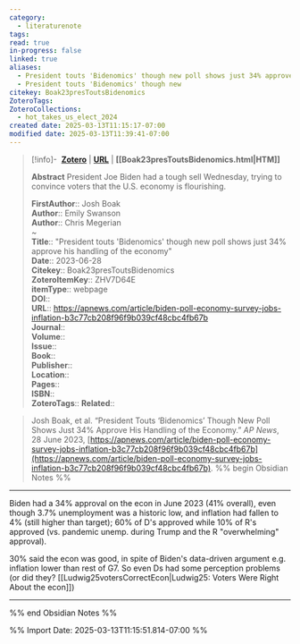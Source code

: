 ```yaml
---
category:
  - literaturenote
tags: 
read: true
in-progress: false
linked: true
aliases:
  - President touts 'Bidenomics' though new poll shows just 34% approve his handling of the economy
  - President touts 'Bidenomics' though new
citekey: Boak23presToutsBidenomics
ZoteroTags: 
ZoteroCollections:
  - hot_takes_us_elect_2024
created date: 2025-03-13T11:15:17-07:00
modified date: 2025-03-13T11:39:41-07:00
---
```


> [!info]- &nbsp;[**Zotero**](zotero://select/library/items/ZHV7D64E)   | [**URL**](https://apnews.com/article/biden-poll-economy-survey-jobs-inflation-b3c77cb208f96f9b039cf48cbc4fb67b) | **[[Boak23presToutsBidenomics.html|HTM]]**
>
> 
> **Abstract**
> President Joe Biden had a tough sell Wednesday, trying to convince voters that the U.S. economy is flourishing.
> 
> 
> **FirstAuthor**:: Josh Boak  
> **Author**:: Emily Swanson  
> **Author**:: Chris Megerian  
~    
> **Title**:: "President touts 'Bidenomics' though new poll shows just 34% approve his handling of the economy"  
> **Date**:: 2023-06-28  
> **Citekey**:: Boak23presToutsBidenomics  
> **ZoteroItemKey**:: ZHV7D64E  
> **itemType**:: webpage  
> **DOI**::   
> **URL**:: https://apnews.com/article/biden-poll-economy-survey-jobs-inflation-b3c77cb208f96f9b039cf48cbc4fb67b  
> **Journal**::   
> **Volume**::   
> **Issue**::   
> **Book**::   
> **Publisher**::   
> **Location**::    
> **Pages**::   
> **ISBN**::   
> **ZoteroTags**:: 
> **Related**:: 

> Josh Boak, et al. “President Touts ‘Bidenomics’ Though New Poll Shows Just 34% Approve His Handling of the Economy.” _AP News_, 28 June 2023, [https://apnews.com/article/biden-poll-economy-survey-jobs-inflation-b3c77cb208f96f9b039cf48cbc4fb67b](https://apnews.com/article/biden-poll-economy-survey-jobs-inflation-b3c77cb208f96f9b039cf48cbc4fb67b).
%% begin Obsidian Notes %%
___

Biden had a 34% approval on the econ in June 2023 (41% overall), even though 3.7% unemployment was a historic low, and inflation had fallen to 4% (still higher than target);  60% of D's approved while 10% of R's approved (vs. pandemic unemp. during Trump and the R "overwhelming" approval).

30% said the econ was good, in spite of Biden's data-driven argument e.g. inflation lower than rest of G7.  So even Ds had some perception problems (or did they?  [[Ludwig25votersCorrectEcon|Ludwig25: Voters Were Right About the econ]])
___
%% end Obsidian Notes %%


%% Import Date: 2025-03-13T11:15:51.814-07:00 %%
